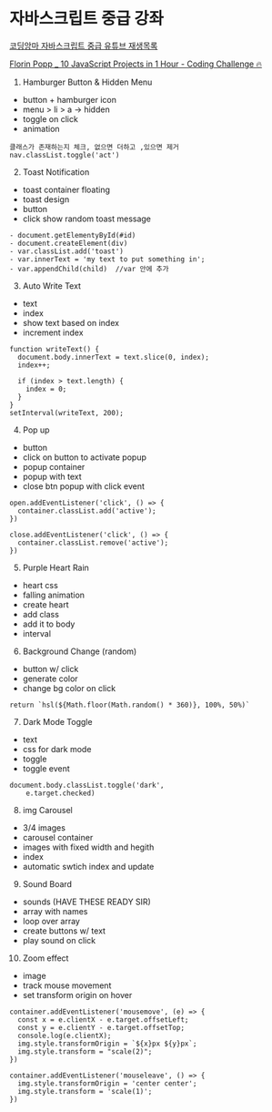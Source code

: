 # 자바스크립트 중급 강좌

[코딩앙마 자바스크립트 중급 유튜브 재생목록](https://www.youtube.com/playlist?list=PLZKTXPmaJk8JZ2NAC538UzhY_UNqMdZB4)

[Florin Popp _ 10 JavaScript Projects in 1 Hour - Coding Challenge 🔥](https://www.youtube.com/watch?v=8GPPJpiLqHk&t=2308s)

1. Hamburger Button & Hidden Menu
  - button + hamburger icon
  - menu > li > a -> hidden
  - toggle on click
  - animation
  ```
  클래스가 존재하는지 체크, 없으면 더하고 ,있으면 제거
  nav.classList.toggle('act')

  ```

2. Toast Notification
  - toast container floating
  - toast design
  - button
  - click show random toast message
  ```
  - document.getElementyById(#id)
  - document.createElement(div)
  - var.classList.add('toast')
  - var.innerText = 'my text to put something in';
  - var.appendChild(child)  //var 안에 추가
  ```
3. Auto Write Text
  - text
  - index
  - show text based on index
  - increment index
```
function writeText() {
  document.body.innerText = text.slice(0, index);
  index++;

  if (index > text.length) {
    index = 0;
  }
}
setInterval(writeText, 200);
```

4. Pop up
- button
- click on button to activate popup
- popup container
- popup with text
- close btn popup with click event

```
open.addEventListener('click', () => {
  container.classList.add('active');
})

close.addEventListener('click', () => {
  container.classList.remove('active');
})
```

5. Purple Heart Rain
- heart css
- falling animation
- create heart
- add class
- add it to body
- interval

6. Background Change (random)
- button w/ click
- generate color
- change bg color on click

```
return `hsl(${Math.floor(Math.random() * 360)}, 100%, 50%)`
```

7. Dark Mode Toggle
- text
- css for dark mode
- toggle
- toggle event
```
document.body.classList.toggle('dark', 
    e.target.checked)
```

8. img Carousel
- 3/4 images
- carousel container
- images with fixed width and hegith
- index
- automatic swtich index and update

9. Sound Board
- sounds (HAVE THESE READY SIR)
- array with names
- loop over array
- create buttons w/ text
- play sound on click

10. Zoom effect
- image
- track mouse movement
- set transform origin on hover

```
container.addEventListener('mousemove', (e) => {
  const x = e.clientX - e.target.offsetLeft;
  const y = e.clientY - e.target.offsetTop;
  console.log(e.clientX);
  img.style.transformOrigin = `${x}px ${y}px`;
  img.style.transform = "scale(2)";
})

container.addEventListener('mouseleave', () => {
  img.style.transformOrigin = 'center center';
  img.style.transform = 'scale(1)';
})
```